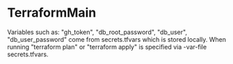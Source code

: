 # TerraformMain
Variables such as: "gh_token", "db_root_password", "db_user", "db_user_password" come from secrets.tfvars which is stored locally. 
When running "terraform plan" or "terraform apply" is specified via -var-file secrets.tfvars.
